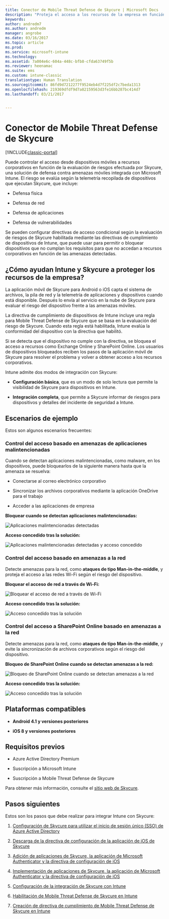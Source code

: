 ```yaml
---
title: Conector de Mobile Threat Defense de Skycure | Microsoft Docs
description: "Proteja el acceso a los recursos de la empresa en función del riesgo del dispositivo, la red y la aplicación con el conector de Mobile Threat Defense de Skycure e Intune."
keywords: 
author: andredm7
ms.author: andredm
manager: angrobe
ms.date: 03/16/2017
ms.topic: article
ms.prod: 
ms.service: microsoft-intune
ms.technology: 
ms.assetid: 7a004e6c-604a-448c-bfb8-cfda63749f5b
ms.reviewer: heenamac
ms.suite: ems
ms.custom: intune-classic
translationtype: Human Translation
ms.sourcegitcommit: 86fd9d7212277f9524eb4d7f225df2c7beda1313
ms.openlocfilehash: 219369dfdf9d7a82159563d3fe16bb287bc414d7
ms.lasthandoff: 03/21/2017


---
```


# <a name="skycure-mobile-threat-defense-connector"></a>Conector de Mobile Threat Defense de Skycure

[!INCLUDE[classic-portal](../includes/classic-portal.md)]

Puede controlar el acceso desde dispositivos móviles a recursos corporativos en función de la evaluación de riesgos efectuada por Skycure, una solución de defensa contra amenazas móviles integrada con Microsoft Intune. El riesgo se evalúa según la telemetría recopilada de dispositivos que ejecutan Skycure, que incluye:

-   Defensa física

-   Defensa de red

-   Defensa de aplicaciones

-   Defensa de vulnerabilidades

Se pueden configurar directivas de acceso condicional según la evaluación de riesgos de Skycure habilitada mediante las directivas de cumplimiento de dispositivos de Intune, que puede usar para permitir o bloquear dispositivos que no cumplan los requisitos para que no accedan a recursos corporativos en función de las amenazas detectadas.

## <a name="how-do-intune-and-skycure-help-protect-your-company-resources"></a>¿Cómo ayudan Intune y Skycure a proteger los recursos de la empresa?

La aplicación móvil de Skycure para Android o iOS capta el sistema de archivos, la pila de red y la telemetría de aplicaciones y dispositivos cuando está disponible. Después lo envía al servicio en la nube de Skycure para evaluar el riesgo del dispositivo frente a las amenazas móviles.

La directiva de cumplimiento de dispositivos de Intune incluye una regla para Mobile Threat Defense de Skycure que se basa en la evaluación del riesgo de Skycure. Cuando esta regla está habilitada, Intune evalúa la conformidad del dispositivo con la directiva que habilitó.

Si se detecta que el dispositivo no cumple con la directiva, se bloquea el acceso a recursos como Exchange Online y SharePoint Online. Los usuarios de dispositivos bloqueados reciben los pasos de la aplicación móvil de Skycure para resolver el problema y volver a obtener acceso a los recursos corporativos.

Intune admite dos modos de integración con Skycure:

-   **Configuración básica**, que es un modo de solo lectura que permite la visibilidad de Skycure para dispositivos en Intune.

-   **Integración completa**, que permite a Skycure informar de riesgos para dispositivos y detalles del incidente de seguridad a Intune.

## <a name="sample-scenarios"></a>Escenarios de ejemplo

Estos son algunos escenarios frecuentes:

### <a name="control-access-based-on-threats-from-malicious-apps"></a>Control del acceso basado en amenazas de aplicaciones malintencionadas

Cuando se detectan aplicaciones malintencionadas, como malware, en los dispositivos, puede bloquearlos de la siguiente manera hasta que la amenaza se resuelva:

-   Conectarse al correo electrónico corporativo

-   Sincronizar los archivos corporativos mediante la aplicación OneDrive para el trabajo

-   Acceder a las aplicaciones de empresa

**Bloquear cuando se detectan aplicaciones malintencionadas:**

![Aplicaciones malintencionadas detectadas](../media/mtp/skycure-arch-1.png)

**Acceso concedido tras la solución:**

![Aplicaciones malintencionadas detectadas y acceso concedido](../media/mtp/skycure-arch-2.png)

### <a name="control-access-based-on-threat-to-network"></a>Control del acceso basado en amenazas a la red

Detecte amenazas para la red, como **ataques de tipo Man-in-the-middle**, y proteja el acceso a las redes Wi-Fi según el riesgo del dispositivo.

**Bloquear el acceso de red a través de Wi-Fi:**

![Bloquear el acceso de red a través de Wi-Fi](../media/mtp/skycure-arch-3.png)

**Acceso concedido tras la solución:**

![Acceso concedido tras la solución](../media/mtp/skycure-arch-4.png)

### <a name="control-access-to-sharepoint-online-based-on-threat-to-network"></a>Control del acceso a SharePoint Online basado en amenazas a la red

Detecte amenazas para la red, como **ataques de tipo Man-in-the-middle**, y evite la sincronización de archivos corporativos según el riesgo del dispositivo.

**Bloqueo de SharePoint Online cuando se detectan amenazas a la red:**

![Bloqueo de SharePoint Online cuando se detectan amenazas a la red](../media/mtp/skycure-arch-5.png)

**Acceso concedido tras la solución:**

![Acceso concedido tras la solución](../media/mtp/skycure-arch-6.png)

## <a name="supported-platforms"></a>Plataformas compatibles

-   **Android 4.1 y versiones posteriores**

-   **iOS 8 y versiones posteriores**

## <a name="pre-requisites"></a>Requisitos previos

-   Azure Active Directory Premium

-   Suscripción a Microsoft Intune

-   Suscripción a Mobile Threat Defense de Skycure

Para obtener más información, consulte el [sitio web de Skycure](https://www.skycure.com/skycure-microsoft-integration/).

## <a name="next-steps"></a>Pasos siguientes

Estos son los pasos que debe realizar para integrar Intune con Skycure:

1.  [Configuración de Skycure para utilizar el inicio de sesión único (SSO) de Azure Active Directory](https://docs.microsoft.com/intune/deploy-use/configure-skycure-to-use-azure-active-directory-single-sign-on)

2.  [Descarga de la directiva de configuración de la aplicación de iOS de Skycure](https://docs.microsoft.com/intune/deploy-use/download-skycure-ios-app-configuration-policy)

3.  [Adición de aplicaciones de Skycure, la aplicación de Microsoft Authenticator y la directiva de configuración de iOS](https://docs.microsoft.com/intune/deploy-use/add-skycure-apps-microsoft-authenticator-and-ios-app-configuration-policy)

4.  [Implementación de aplicaciones de Skycure, la aplicación de Microsoft Authenticator y la directiva de configuración de iOS](https://docs.microsoft.com/intune/deploy-use/deploy-skycure-apps-microsoft-authenticator-app-and-ios-app-configuration-policy)

5.  [Configuración de la integración de Skycure con Intune](https://docs.microsoft.com/intune/deploy-use/setup-the-skycure-integration-with-Intune)

6.  [Habilitación de Mobile Threat Defense de Skycure en Intune](https://docs.microsoft.com/intune/deploy-use/enable-skycure-mobile-threat-defense-in-intune)

7.  [Creación de directiva de cumplimiento de Mobile Threat Defense de Skycure en Intune](https://docs.microsoft.com/intune/deploy-use/create-skycure-mobile-threat-defense-compliance-policy)

